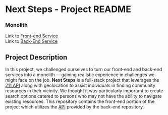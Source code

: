 # Next Steps - Project README
### Monolith

Link to [Front-end Service](https://github.com/westonio/next-steps-front-end)<br/>
Link to [Back-End Service](https://github.com/westonio/next-steps-back-end)


## Project Description

In this project, we challenged ourselves to turn our front-end and back-end services into a monolith -- gaining realistic experience in challenges we might face on the job.  **Next Steps** is a full-stack project that leverages the [211 API](https://apiportal.211.org) along with geolocation to assist individuals in finding community resources in their vicinity.  We thought it was particularly important to create search options catered to persons who may not have the ability to navigate existing resources.  This repository contains the front-end portion of the project which utilizes the [API](https://github.com/westonio/next-steps-back-end) provided by the back-end repository.

